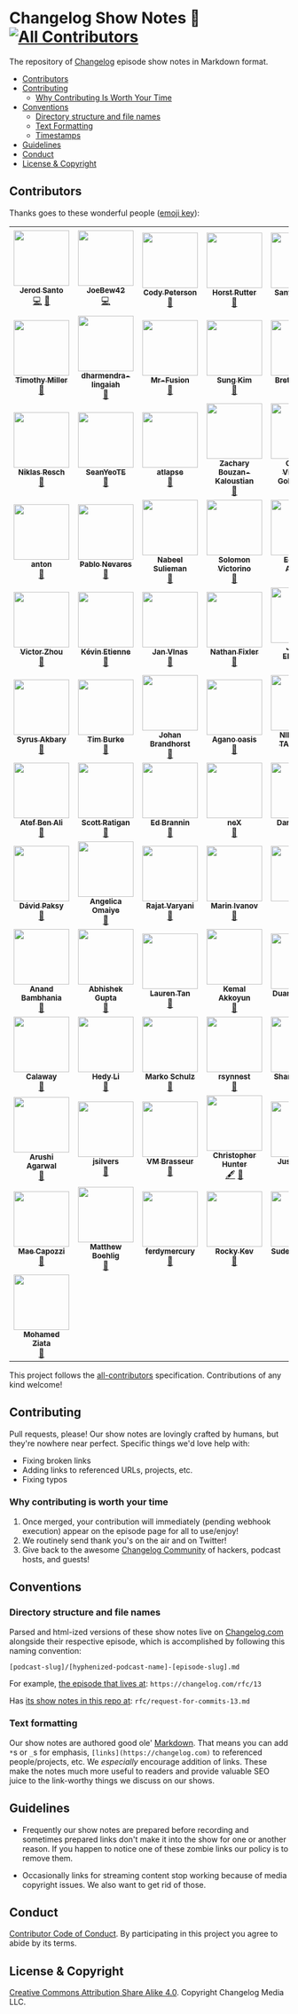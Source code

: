 # Changelog Show Notes 📝 [![All Contributors](https://img.shields.io/badge/all_contributors-46-orange.svg?style=flat-square)](#contributors)

The repository of [Changelog](https://changelog.com) episode show notes in Markdown format.

- [Contributors](#contributors)
- [Contributing](#contributing)
  - [Why Contributing Is Worth Your Time](#why-contributing-is-worth-your-time)
- [Conventions](#conventions)
  - [Directory structure and file names](#directory-structure-and-file-names)
  - [Text Formatting](#text-formatting)
  - [Timestamps](#timestamps)
- [Guidelines](#guidelines)
- [Conduct](#conduct)
- [License & Copyright](#license-&-copyright)

## Contributors

Thanks goes to these wonderful people ([emoji key](https://github.com/kentcdodds/all-contributors#emoji-key)):

<!-- ALL-CONTRIBUTORS-LIST:START - Do not remove or modify this section -->
<!-- prettier-ignore-start -->
<!-- markdownlint-disable -->
<table>
  <tr>
    <td align="center"><a href="https://jerodsanto.net"><img src="https://avatars0.githubusercontent.com/u/8212?v=4?s=100" width="100px;" alt=""/><br /><sub><b>Jerod Santo</b></sub></a><br /><a href="https://github.com/thechangelog/show-notes/commits?author=jerodsanto" title="Code">💻</a> <a href="https://github.com/thechangelog/show-notes/commits?author=jerodsanto" title="Documentation">📖</a></td>
    <td align="center"><a href="https://twitch.tv/joebew42"><img src="https://avatars2.githubusercontent.com/u/1238549?v=4?s=100" width="100px;" alt=""/><br /><sub><b>JoeBew42</b></sub></a><br /><a href="https://github.com/thechangelog/show-notes/commits?author=joebew42" title="Code">💻</a></td>
    <td align="center"><a href="http://humanshapes.co"><img src="https://avatars3.githubusercontent.com/u/378665?v=4?s=100" width="100px;" alt=""/><br /><sub><b>Cody Peterson</b></sub></a><br /><a href="https://github.com/thechangelog/show-notes/commits?author=codyjames" title="Documentation">📖</a></td>
    <td align="center"><a href="https://keybase.io/hhrutter"><img src="https://avatars0.githubusercontent.com/u/11322155?v=4?s=100" width="100px;" alt=""/><br /><sub><b>Horst Rutter</b></sub></a><br /><a href="https://github.com/thechangelog/show-notes/commits?author=hhrutter" title="Documentation">📖</a></td>
    <td align="center"><a href="https://github.com/sanyuj1997"><img src="https://avatars1.githubusercontent.com/u/30529399?v=4?s=100" width="100px;" alt=""/><br /><sub><b>Sanyuj Gupta</b></sub></a><br /><a href="https://github.com/thechangelog/show-notes/commits?author=sanyuj1997" title="Documentation">📖</a></td>
    <td align="center"><a href="https://github.com/teacupwoozy"><img src="https://avatars1.githubusercontent.com/u/39562805?v=4?s=100" width="100px;" alt=""/><br /><sub><b>Stacy Montemayor</b></sub></a><br /><a href="https://github.com/thechangelog/show-notes/commits?author=teacupwoozy" title="Documentation">📖</a></td>
  </tr>
  <tr>
    <td align="center"><a href="http://timothymiller.guru"><img src="https://avatars2.githubusercontent.com/u/963985?v=4?s=100" width="100px;" alt=""/><br /><sub><b>Timothy Miller</b></sub></a><br /><a href="https://github.com/thechangelog/show-notes/commits?author=tjacobdesign" title="Documentation">📖</a></td>
    <td align="center"><a href="https://github.com/dharmendra-lingaiah"><img src="https://avatars3.githubusercontent.com/u/43923462?v=4?s=100" width="100px;" alt=""/><br /><sub><b>dharmendra-lingaiah</b></sub></a><br /><a href="https://github.com/thechangelog/show-notes/commits?author=dharmendra-lingaiah" title="Documentation">📖</a></td>
    <td align="center"><a href="https://github.com/Mr-Fusion"><img src="https://avatars2.githubusercontent.com/u/20146422?v=4?s=100" width="100px;" alt=""/><br /><sub><b>Mr-Fusion</b></sub></a><br /><a href="https://github.com/thechangelog/show-notes/commits?author=Mr-Fusion" title="Documentation">📖</a></td>
    <td align="center"><a href="http://www.sungkim.co"><img src="https://avatars1.githubusercontent.com/u/8465237?v=4?s=100" width="100px;" alt=""/><br /><sub><b>Sung Kim</b></sub></a><br /><a href="https://github.com/thechangelog/show-notes/commits?author=dance2die" title="Documentation">📖</a></td>
    <td align="center"><a href="http://snarky.ca"><img src="https://avatars0.githubusercontent.com/u/54418?v=4?s=100" width="100px;" alt=""/><br /><sub><b>Brett Cannon</b></sub></a><br /><a href="https://github.com/thechangelog/show-notes/commits?author=brettcannon" title="Documentation">📖</a></td>
    <td align="center"><a href="https://github.com/markanin"><img src="https://avatars3.githubusercontent.com/u/3586510?v=4?s=100" width="100px;" alt=""/><br /><sub><b>Maria Kaninia</b></sub></a><br /><a href="https://github.com/thechangelog/show-notes/commits?author=markanin" title="Documentation">📖</a></td>
  </tr>
  <tr>
    <td align="center"><a href="https://resch.pw"><img src="https://avatars0.githubusercontent.com/u/9086371?v=4?s=100" width="100px;" alt=""/><br /><sub><b>Niklas Resch</b></sub></a><br /><a href="https://github.com/thechangelog/show-notes/commits?author=hum6ug" title="Documentation">📖</a></td>
    <td align="center"><a href="https://github.com/SeanYeoTE"><img src="https://avatars1.githubusercontent.com/u/42197237?v=4?s=100" width="100px;" alt=""/><br /><sub><b>SeanYeoTE</b></sub></a><br /><a href="https://github.com/thechangelog/show-notes/commits?author=SeanYeoTE" title="Documentation">📖</a></td>
    <td align="center"><a href="https://github.com/atlapse"><img src="https://avatars0.githubusercontent.com/u/42579314?v=4?s=100" width="100px;" alt=""/><br /><sub><b>atlapse</b></sub></a><br /><a href="https://github.com/thechangelog/show-notes/commits?author=atlapse" title="Documentation">📖</a></td>
    <td align="center"><a href="http://about.me/zacharybk"><img src="https://avatars1.githubusercontent.com/u/762647?v=4?s=100" width="100px;" alt=""/><br /><sub><b>Zachary Bouzan-Kaloustian</b></sub></a><br /><a href="https://github.com/thechangelog/show-notes/commits?author=zacharybk" title="Documentation">📖</a></td>
    <td align="center"><a href="https://github.com/ggoldammer"><img src="https://avatars2.githubusercontent.com/u/25766469?v=4?s=100" width="100px;" alt=""/><br /><sub><b>Gabriel Viveros-Goldammer</b></sub></a><br /><a href="https://github.com/thechangelog/show-notes/commits?author=ggoldammer" title="Documentation">📖</a></td>
    <td align="center"><a href="https://github.com/syedzeeshan1"><img src="https://avatars3.githubusercontent.com/u/22399706?v=4?s=100" width="100px;" alt=""/><br /><sub><b>Syed Zeeshan</b></sub></a><br /><a href="https://github.com/thechangelog/show-notes/commits?author=syedzeeshan1" title="Documentation">📖</a></td>
  </tr>
  <tr>
    <td align="center"><a href="https://twitter.com/Cryptophobia"><img src="https://avatars3.githubusercontent.com/u/15237494?v=4?s=100" width="100px;" alt=""/><br /><sub><b>anton</b></sub></a><br /><a href="https://github.com/thechangelog/show-notes/commits?author=Cryptophobia" title="Documentation">📖</a></td>
    <td align="center"><a href="https://github.com/pnevares"><img src="https://avatars0.githubusercontent.com/u/211764?v=4?s=100" width="100px;" alt=""/><br /><sub><b>Pablo Nevares</b></sub></a><br /><a href="https://github.com/thechangelog/show-notes/commits?author=pnevares" title="Documentation">📖</a></td>
    <td align="center"><a href="https://www.nabeel.us"><img src="https://avatars2.githubusercontent.com/u/11143071?v=4?s=100" width="100px;" alt=""/><br /><sub><b>Nabeel Sulieman</b></sub></a><br /><a href="https://github.com/thechangelog/show-notes/commits?author=nabsul" title="Documentation">📖</a></td>
    <td align="center"><a href="http://solomonvictorino.com"><img src="https://avatars1.githubusercontent.com/u/9170316?v=4?s=100" width="100px;" alt=""/><br /><sub><b>Solomon Victorino</b></sub></a><br /><a href="https://github.com/thechangelog/show-notes/commits?author=sgvictorino" title="Documentation">📖</a></td>
    <td align="center"><a href="https://github.com/ArangoGutierrez"><img src="https://avatars1.githubusercontent.com/u/15933089?v=4?s=100" width="100px;" alt=""/><br /><sub><b>Eduardo Arango</b></sub></a><br /><a href="https://github.com/thechangelog/show-notes/commits?author=ArangoGutierrez" title="Documentation">📖</a></td>
    <td align="center"><a href="https://povilasv.me"><img src="https://avatars1.githubusercontent.com/u/22289110?v=4?s=100" width="100px;" alt=""/><br /><sub><b>Povilas Versockas</b></sub></a><br /><a href="https://github.com/thechangelog/show-notes/commits?author=povilasv" title="Documentation">📖</a></td>
  </tr>
  <tr>
    <td align="center"><a href="https://victorzhou.com"><img src="https://avatars3.githubusercontent.com/u/10209814?v=4?s=100" width="100px;" alt=""/><br /><sub><b>Victor Zhou</b></sub></a><br /><a href="https://github.com/thechangelog/show-notes/commits?author=vzhou842" title="Documentation">📖</a></td>
    <td align="center"><a href="https://github.com/kevinetienne"><img src="https://avatars1.githubusercontent.com/u/22735?v=4?s=100" width="100px;" alt=""/><br /><sub><b>Kévin Etienne</b></sub></a><br /><a href="https://github.com/thechangelog/show-notes/commits?author=kevinetienne" title="Documentation">📖</a></td>
    <td align="center"><a href="https://jan.vlnas.cz/"><img src="https://avatars3.githubusercontent.com/u/616767?v=4?s=100" width="100px;" alt=""/><br /><sub><b>Jan Vlnas</b></sub></a><br /><a href="https://github.com/thechangelog/show-notes/commits?author=jnv" title="Documentation">📖</a></td>
    <td align="center"><a href="http://nathan.fixler.org/"><img src="https://avatars2.githubusercontent.com/u/6851?v=4?s=100" width="100px;" alt=""/><br /><sub><b>Nathan Fixler</b></sub></a><br /><a href="https://github.com/thechangelog/show-notes/commits?author=fixlr" title="Documentation">📖</a></td>
    <td align="center"><a href="https://jordaneldredge.com"><img src="https://avatars2.githubusercontent.com/u/162735?v=4?s=100" width="100px;" alt=""/><br /><sub><b>Jordan Eldredge</b></sub></a><br /><a href="https://github.com/thechangelog/show-notes/commits?author=captbaritone" title="Documentation">📖</a></td>
    <td align="center"><a href="http://nedbatchelder.com"><img src="https://avatars1.githubusercontent.com/u/23789?v=4?s=100" width="100px;" alt=""/><br /><sub><b>Ned Batchelder</b></sub></a><br /><a href="https://github.com/thechangelog/show-notes/commits?author=nedbat" title="Documentation">📖</a></td>
  </tr>
  <tr>
    <td align="center"><a href="http://syrusakbary.com"><img src="https://avatars2.githubusercontent.com/u/188257?v=4?s=100" width="100px;" alt=""/><br /><sub><b>Syrus Akbary</b></sub></a><br /><a href="https://github.com/thechangelog/show-notes/commits?author=syrusakbary" title="Documentation">📖</a></td>
    <td align="center"><a href="https://github.com/tipabu"><img src="https://avatars3.githubusercontent.com/u/4432952?v=4?s=100" width="100px;" alt=""/><br /><sub><b>Tim Burke</b></sub></a><br /><a href="https://github.com/thechangelog/show-notes/commits?author=tipabu" title="Documentation">📖</a></td>
    <td align="center"><a href="https://jbrandhorst.com"><img src="https://avatars2.githubusercontent.com/u/6604151?v=4?s=100" width="100px;" alt=""/><br /><sub><b>Johan Brandhorst</b></sub></a><br /><a href="https://github.com/thechangelog/show-notes/commits?author=johanbrandhorst" title="Documentation">📖</a></td>
    <td align="center"><a href="https://www.linkedin.com/in/oasis-agano/"><img src="https://avatars1.githubusercontent.com/u/7963983?v=4?s=100" width="100px;" alt=""/><br /><sub><b>Agano oasis</b></sub></a><br /><a href="https://github.com/thechangelog/show-notes/commits?author=kenseii" title="Documentation">📖</a></td>
    <td align="center"><a href="https://github.com/NilanjanTarafder"><img src="https://avatars2.githubusercontent.com/u/42414665?v=4?s=100" width="100px;" alt=""/><br /><sub><b>NILANJAN TARAFDER</b></sub></a><br /><a href="https://github.com/thechangelog/show-notes/commits?author=NilanjanTarafder" title="Documentation">📖</a></td>
    <td align="center"><a href="https://github.com/mtayllan"><img src="https://avatars0.githubusercontent.com/u/33026097?v=4?s=100" width="100px;" alt=""/><br /><sub><b>mtayllan</b></sub></a><br /><a href="https://github.com/thechangelog/show-notes/commits?author=mtayllan" title="Documentation">📖</a></td>
  </tr>
  <tr>
    <td align="center"><a href="https://github.com/atefBB"><img src="https://avatars0.githubusercontent.com/u/10966925?v=4?s=100" width="100px;" alt=""/><br /><sub><b>Atef Ben Ali</b></sub></a><br /><a href="https://github.com/thechangelog/show-notes/commits?author=atefBB" title="Documentation">📖</a></td>
    <td align="center"><a href="https://scotteratigan.github.io/"><img src="https://avatars3.githubusercontent.com/u/36186544?v=4?s=100" width="100px;" alt=""/><br /><sub><b>Scott Ratigan</b></sub></a><br /><a href="https://github.com/thechangelog/show-notes/commits?author=scotteratigan" title="Documentation">📖</a></td>
    <td align="center"><a href="http://edbrannin.com"><img src="https://avatars3.githubusercontent.com/u/121909?v=4?s=100" width="100px;" alt=""/><br /><sub><b>Ed Brannin</b></sub></a><br /><a href="https://github.com/thechangelog/show-notes/commits?author=edbrannin" title="Documentation">📖</a></td>
    <td align="center"><a href="https://github.com/hoanglongtran"><img src="https://avatars3.githubusercontent.com/u/10310088?v=4?s=100" width="100px;" alt=""/><br /><sub><b>neX</b></sub></a><br /><a href="https://github.com/thechangelog/show-notes/commits?author=hoanglongtran" title="Documentation">📖</a></td>
    <td align="center"><a href="https://github.com/danherrero"><img src="https://avatars1.githubusercontent.com/u/3137638?v=4?s=100" width="100px;" alt=""/><br /><sub><b>Dan Herrero</b></sub></a><br /><a href="https://github.com/thechangelog/show-notes/commits?author=danherrero" title="Documentation">📖</a></td>
    <td align="center"><a href="https://bugcrowd.com/Pritam_Singh"><img src="https://avatars0.githubusercontent.com/u/27357082?v=4?s=100" width="100px;" alt=""/><br /><sub><b>Pritam Singh</b></sub></a><br /><a href="https://github.com/thechangelog/show-notes/commits?author=PsOverflow" title="Documentation">📖</a></td>
  </tr>
  <tr>
    <td align="center"><a href="https://github.com/PDavid"><img src="https://avatars3.githubusercontent.com/u/1415396?v=4?s=100" width="100px;" alt=""/><br /><sub><b>Dávid Paksy</b></sub></a><br /><a href="https://github.com/thechangelog/show-notes/commits?author=PDavid" title="Documentation">📖</a></td>
    <td align="center"><a href="https://github.com/omaiyea"><img src="https://avatars0.githubusercontent.com/u/34819618?v=4?s=100" width="100px;" alt=""/><br /><sub><b>Angelica Omaiye</b></sub></a><br /><a href="https://github.com/thechangelog/show-notes/commits?author=omaiyea" title="Documentation">📖</a></td>
    <td align="center"><a href="https://github.com/RajatVaryani"><img src="https://avatars0.githubusercontent.com/u/37879062?v=4?s=100" width="100px;" alt=""/><br /><sub><b>Rajat Varyani</b></sub></a><br /><a href="https://github.com/thechangelog/show-notes/commits?author=RajatVaryani" title="Documentation">📖</a></td>
    <td align="center"><a href="http://www.metala.org"><img src="https://avatars3.githubusercontent.com/u/120106?v=4?s=100" width="100px;" alt=""/><br /><sub><b>Marin Ivanov</b></sub></a><br /><a href="https://github.com/thechangelog/show-notes/commits?author=metala" title="Documentation">📖</a></td>
    <td align="center"><a href="http://kyleandhaley.com"><img src="https://avatars0.githubusercontent.com/u/978620?v=4?s=100" width="100px;" alt=""/><br /><sub><b>Kyle</b></sub></a><br /><a href="https://github.com/thechangelog/show-notes/commits?author=KyleMartin901" title="Documentation">📖</a></td>
    <td align="center"><a href="http://www.sinisterstuf.org"><img src="https://avatars1.githubusercontent.com/u/840466?v=4?s=100" width="100px;" alt=""/><br /><sub><b>Siôn le Roux</b></sub></a><br /><a href="https://github.com/thechangelog/show-notes/commits?author=sinisterstuf" title="Documentation">📖</a></td>
  </tr>
  <tr>
    <td align="center"><a href="https://github.com/anandb89"><img src="https://avatars1.githubusercontent.com/u/19282889?v=4?s=100" width="100px;" alt=""/><br /><sub><b>Anand Bambhania</b></sub></a><br /><a href="https://github.com/thechangelog/show-notes/commits?author=anandb89" title="Documentation">📖</a></td>
    <td align="center"><a href="https://dev.to/abhirockzz | https://medium.com/@abhishek1987"><img src="https://avatars2.githubusercontent.com/u/6301594?v=4?s=100" width="100px;" alt=""/><br /><sub><b>Abhishek Gupta</b></sub></a><br /><a href="https://github.com/thechangelog/show-notes/commits?author=abhirockzz" title="Documentation">📖</a></td>
    <td align="center"><a href="http://no.lol"><img src="https://avatars0.githubusercontent.com/u/1390709?v=4?s=100" width="100px;" alt=""/><br /><sub><b>Lauren Tan</b></sub></a><br /><a href="https://github.com/thechangelog/show-notes/commits?author=poteto" title="Documentation">📖</a></td>
    <td align="center"><a href="https://kakkoyun.me"><img src="https://avatars1.githubusercontent.com/u/536449?v=4?s=100" width="100px;" alt=""/><br /><sub><b>Kemal Akkoyun</b></sub></a><br /><a href="https://github.com/thechangelog/show-notes/commits?author=kakkoyun" title="Documentation">📖</a></td>
    <td align="center"><a href="https://github.com/DuaneOBrien"><img src="https://avatars1.githubusercontent.com/u/4315550?v=4?s=100" width="100px;" alt=""/><br /><sub><b>Duane O'Brien</b></sub></a><br /><a href="https://github.com/thechangelog/show-notes/commits?author=DuaneOBrien" title="Documentation">📖</a></td>
    <td align="center"><a href="https://feross.org"><img src="https://avatars2.githubusercontent.com/u/121766?v=4?s=100" width="100px;" alt=""/><br /><sub><b>Feross Aboukhadijeh</b></sub></a><br /><a href="https://github.com/thechangelog/show-notes/commits?author=feross" title="Documentation">📖</a></td>
  </tr>
  <tr>
    <td align="center"><a href="https://github.com/calaway"><img src="https://avatars2.githubusercontent.com/u/14339707?v=4?s=100" width="100px;" alt=""/><br /><sub><b>Calaway</b></sub></a><br /><a href="https://github.com/thechangelog/show-notes/commits?author=calaway" title="Documentation">📖</a></td>
    <td align="center"><a href="https://github.com/hedythedev"><img src="https://avatars0.githubusercontent.com/u/50042066?v=4?s=100" width="100px;" alt=""/><br /><sub><b>Hedy Li</b></sub></a><br /><a href="https://github.com/thechangelog/show-notes/commits?author=hedythedev" title="Documentation">📖</a></td>
    <td align="center"><a href="https://twitter.com/datenreisender"><img src="https://avatars2.githubusercontent.com/u/260705?v=4?s=100" width="100px;" alt=""/><br /><sub><b>Marko Schulz</b></sub></a><br /><a href="https://github.com/thechangelog/show-notes/commits?author=datenreisender" title="Documentation">📖</a></td>
    <td align="center"><a href="https://github.com/rsynnest"><img src="https://avatars0.githubusercontent.com/u/4392850?v=4?s=100" width="100px;" alt=""/><br /><sub><b>rsynnest</b></sub></a><br /><a href="https://github.com/thechangelog/show-notes/commits?author=rsynnest" title="Documentation">📖</a></td>
    <td align="center"><a href="https://github.com/SeeThruHead"><img src="https://avatars1.githubusercontent.com/u/8273939?v=4?s=100" width="100px;" alt=""/><br /><sub><b>Shane Keulen</b></sub></a><br /><a href="https://github.com/thechangelog/show-notes/commits?author=SeeThruHead" title="Documentation">📖</a></td>
    <td align="center"><a href="https://github.com/StevenACoffman"><img src="https://avatars3.githubusercontent.com/u/1942608?v=4?s=100" width="100px;" alt=""/><br /><sub><b>Steve Coffman</b></sub></a><br /><a href="https://github.com/thechangelog/show-notes/commits?author=StevenACoffman" title="Documentation">📖</a></td>
  </tr>
  <tr>
    <td align="center"><a href="https://github.com/aru233"><img src="https://avatars3.githubusercontent.com/u/23175498?v=4?s=100" width="100px;" alt=""/><br /><sub><b>Arushi Agarwal</b></sub></a><br /><a href="https://github.com/thechangelog/show-notes/commits?author=aru233" title="Documentation">📖</a></td>
    <td align="center"><a href="https://github.com/jsilvers"><img src="https://avatars3.githubusercontent.com/u/61248505?v=4?s=100" width="100px;" alt=""/><br /><sub><b>jsilvers</b></sub></a><br /><a href="https://github.com/thechangelog/show-notes/commits?author=jsilvers" title="Documentation">📖</a></td>
    <td align="center"><a href="https://vmbrasseur.com"><img src="https://avatars.githubusercontent.com/u/298927?v=4?s=100" width="100px;" alt=""/><br /><sub><b>VM Brasseur</b></sub></a><br /><a href="https://github.com/thechangelog/show-notes/commits?author=vmbrasseur" title="Documentation">📖</a></td>
    <td align="center"><a href="http://crhntr.com"><img src="https://avatars.githubusercontent.com/u/8398225?v=4?s=100" width="100px;" alt=""/><br /><sub><b>Christopher Hunter</b></sub></a><br /><a href="#content-crhntr" title="Content">🖋</a> <a href="https://github.com/thechangelog/show-notes/commits?author=crhntr" title="Documentation">📖</a></td>
    <td align="center"><a href="https://www.justinjuno.dev"><img src="https://avatars.githubusercontent.com/u/50022106?v=4?s=100" width="100px;" alt=""/><br /><sub><b>Justin Juno</b></sub></a><br /><a href="https://github.com/thechangelog/show-notes/commits?author=justinjunodev" title="Documentation">📖</a></td>
    <td align="center"><a href="https://github.com/ernstki"><img src="https://avatars.githubusercontent.com/u/4009681?v=4?s=100" width="100px;" alt=""/><br /><sub><b>Kevin Ernst</b></sub></a><br /><a href="https://github.com/thechangelog/show-notes/commits?author=ernstki" title="Documentation">📖</a></td>
  </tr>
  <tr>
    <td align="center"><a href="https://maecapozzi.com/newsletter"><img src="https://avatars.githubusercontent.com/u/11462208?v=4?s=100" width="100px;" alt=""/><br /><sub><b>Mae Capozzi</b></sub></a><br /><a href="https://github.com/thechangelog/show-notes/commits?author=maecapozzi" title="Documentation">📖</a></td>
    <td align="center"><a href="https://twitter.com/thetamind"><img src="https://avatars.githubusercontent.com/u/872?v=4?s=100" width="100px;" alt=""/><br /><sub><b>Matthew Boehlig</b></sub></a><br /><a href="https://github.com/thechangelog/show-notes/commits?author=thetamind" title="Documentation">📖</a></td>
    <td align="center"><a href="https://github.com/ferdymercury"><img src="https://avatars.githubusercontent.com/u/10653970?v=4?s=100" width="100px;" alt=""/><br /><sub><b>ferdymercury</b></sub></a><br /><a href="https://github.com/thechangelog/show-notes/commits?author=ferdymercury" title="Documentation">📖</a></td>
    <td align="center"><a href="http://heyitsrocky.com"><img src="https://avatars.githubusercontent.com/u/6101650?v=4?s=100" width="100px;" alt=""/><br /><sub><b>Rocky Kev</b></sub></a><br /><a href="https://github.com/thechangelog/show-notes/commits?author=RockyKev" title="Documentation">📖</a></td>
    <td align="center"><a href="https://github.com/w3bdev1"><img src="https://avatars.githubusercontent.com/u/65990737?v=4?s=100" width="100px;" alt=""/><br /><sub><b>Sudeep Biswas</b></sub></a><br /><a href="https://github.com/thechangelog/show-notes/commits?author=w3bdev1" title="Documentation">📖</a></td>
    <td align="center"><a href="https://maikelvlasman.com"><img src="https://avatars.githubusercontent.com/u/1732671?v=4?s=100" width="100px;" alt=""/><br /><sub><b>Maikel</b></sub></a><br /><a href="https://github.com/thechangelog/show-notes/commits?author=maikelvl" title="Documentation">📖</a></td>
  </tr>
  <tr>
    <td align="center"><a href="https://github.com/WaKeMaTTa"><img src="https://avatars.githubusercontent.com/u/3450257?v=4?s=100" width="100px;" alt=""/><br /><sub><b>Mohamed Ziata</b></sub></a><br /><a href="https://github.com/thechangelog/show-notes/commits?author=WaKeMaTTa" title="Documentation">📖</a></td>
  </tr>
</table>

<!-- markdownlint-restore -->
<!-- prettier-ignore-end -->

<!-- ALL-CONTRIBUTORS-LIST:END -->

This project follows the [all-contributors](https://github.com/kentcdodds/all-contributors) specification. Contributions of any kind welcome!

## Contributing

Pull requests, please! Our show notes are lovingly crafted by humans, but they're nowhere near perfect. Specific things we'd love help with:

- Fixing broken links
- Adding links to referenced URLs, projects, etc.
- Fixing typos

### Why contributing is worth your time

1. Once merged, your contribution will immediately (pending webhook execution) appear on the episode page for all to use/enjoy!
2. We routinely send thank you's on the air and on Twitter!
3. Give back to the awesome [Changelog Community](https://changelog.com/community) of hackers, podcast hosts, and guests!

## Conventions

### Directory structure and file names

Parsed and html-ized versions of these show notes live on [Changelog.com](https://changelog.com) alongside their respective episode, which is accomplished by following this naming convention:

`[podcast-slug]/[hyphenized-podcast-name]-[episode-slug].md`

For example, [the episode that lives at](https://changelog.com/rfc/13): `https://changelog.com/rfc/13`

Has [its show notes in this repo at](https://github.com/thechangelog/show-notes/blob/master/rfc/request-for-commits-13.md): `rfc/request-for-commits-13.md`

### Text formatting

Our show notes are authored good ole' [Markdown](https://github.com/adam-p/markdown-here/wiki/Markdown-Cheatsheet). That means you can add `*`s or `_`s for emphasis, `[links](https://changelog.com)` to referenced people/projects, etc. We _especially_ encourage addition of links. These make the notes much more useful to readers and provide valuable SEO juice to the link-worthy things we discuss on our shows.

## Guidelines

* Frequently our show notes are prepared before recording
and sometimes prepared links don't make it into the show for one or another reason.
If you happen to notice one of these zombie links our policy is to remove them.

* Occasionally links for streaming content stop working because of media copyright issues.
We also want to get rid of those.

## Conduct

[Contributor Code of Conduct](https://changelog.com/coc). By participating in this project you agree to abide by its terms.

## License & Copyright

[Creative Commons Attribution Share Alike 4.0](https://creativecommons.org/licenses/by-sa/4.0/). Copyright Changelog Media LLC.
